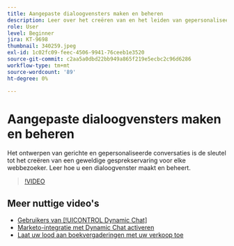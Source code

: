 ```yaml
---
title: Aangepaste dialoogvensters maken en beheren
description: Leer over het creëren van en het leiden van gepersonaliseerde dialogen. Het ontwerpen van gerichte en gepersonaliseerde gesprekken is de sleutel tot het creëren van een goede gesprekservaring voor elke Webbezoeker.
role: User
level: Beginner
jira: KT-9698
thumbnail: 340259.jpeg
exl-id: 1c02fc09-feec-4506-9941-76ceeb1e3520
source-git-commit: c2aa5a0dbd22bb949a865f219e5ecbc2c96d6286
workflow-type: tm+mt
source-wordcount: '89'
ht-degree: 0%

---
```


# Aangepaste dialoogvensters maken en beheren

Het ontwerpen van gerichte en gepersonaliseerde conversaties is de sleutel tot het creëren van een geweldige gesprekservaring voor elke webbezoeker. Leer hoe u een dialoogvenster maakt en beheert.

>[!VIDEO](https://video.tv.adobe.com/v/340259/?quality=12&learn=on)

## Meer nuttige video&#39;s

* [Gebruikers van [!UICONTROL Dynamic Chat]](user-management.md)
* [Marketo-integratie met Dynamic Chat activeren](marketo-integration.md)
* [Laat uw lood aan boekvergaderingen met uw verkoop toe](meeting-booking.md)
